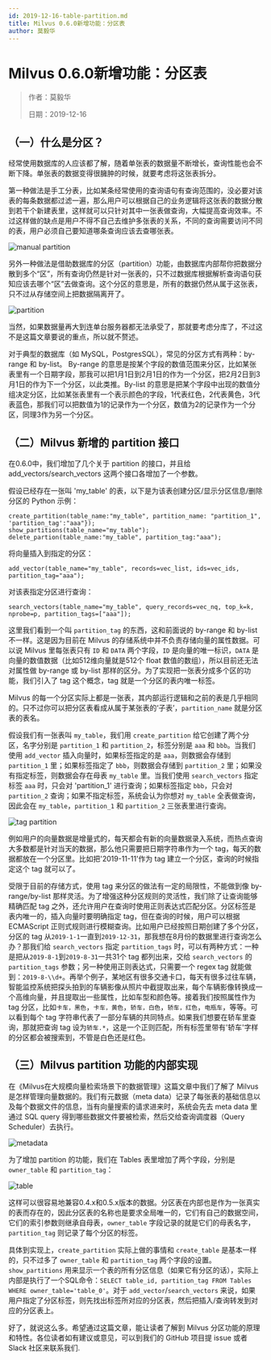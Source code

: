 ```yaml
---
id: 2019-12-16-table-partition.md
title: Milvus 0.6.0新增功能：分区表
author: 莫毅华
---
```


# Milvus 0.6.0新增功能：分区表

> 作者：莫毅华
>
> 日期：2019-12-16

## （一）什么是分区？

经常使用数据库的人应该都了解，随着单张表的数据量不断增长，查询性能也会不断下降。单张表的数据变得很臃肿的时候，就要考虑将这张表拆分。

第一种做法是手工分表，比如某条经常使用的查询语句有查询范围的，没必要对该表的每条数据都过滤一遍，那么用户可以根据自己的业务逻辑将这张表的数据分散到若干个新建表里，这样就可以只针对其中一张表做查询，大幅提高查询效率。不过这样做的缺点是用户不得不自己去维护多张表的关系，不同的查询需要访问不同的表，用户必须自己要知道哪条查询应该去查哪张表。

![manual partition](https://raw.githubusercontent.com/milvus-io/community/master/blog/assets/partition/manual_partition.png)

另外一种做法是借助数据库的分区（partition）功能，由数据库内部帮你把数据分散到多个“区”，所有查询仍然是针对一张表的，只不过数据库根据解析查询语句获知应该去哪个“区”去做查询。这个分区的意思是，所有的数据仍然从属于这张表，只不过从存储空间上把数据隔离开了。

![partition](https://raw.githubusercontent.com/milvus-io/community/master/blog/assets/partition/partition.png)

当然，如果数据量再大到连单台服务器都无法承受了，那就要考虑分库了，不过这不是这篇文章要说的重点，所以就不赘述。

对于典型的数据库（如 MySQL，PostgresSQL），常见的分区方式有两种：by-range 和 by-list。 By-range 的意思是按某个字段的数值范围来分区，比如某张表里有一个日期字段，那我可以把1月1日到2月1日的作为一个分区，把2月2日到3月1日的作为下一个分区，以此类推。By-list 的意思是把某个字段中出现的数值分组决定分区，比如某张表里有一个表示颜色的字段，1代表红色，2代表黄色，3代表蓝色，那我们可以把数值为1的记录作为一个分区，数值为2的记录作为一个分区，同理3作为另一个分区。

## （二）Milvus 新增的 partition 接口

在0.6.0中，我们增加了几个关于 partition 的接口，并且给 add_vectors/search_vectors 这两个接口各增加了一个参数。

假设已经存在一张叫 'my_table' 的表，以下是为该表创建分区/显示分区信息/删除分区的 Python 示例：

```
create_partition(table_name:"my_table", partition_name: "partition_1", 'partition_tag':"aaa"});
show_partitions(table_name="my_table");
delete_partion(table_name:"my_table", partition_tag:"aaa");
```

将向量插入到指定的分区：
```
add_vector(table_name="my_table", records=vec_list, ids=vec_ids, partition_tag="aaa");
```
对该表指定分区进行查询：
```
search_vectors(table_name="my_table", query_records=vec_nq, top_k=k, nprobe=p, partition_tags=["aaa"]);
```


这里我们看到一个叫 `partition_tag` 的东西，这和前面说的 by-range 和 by-list 不一样。这是因为目前在 Milvus 的存储系统中并不负责存储向量的属性数据。可以说 Milvus 里每张表只有 `ID` 和 `DATA` 两个字段，`ID` 是向量的唯一标识，`DATA` 是向量的数值数据（比如512维向量就是512个 float 数值的数组），所以目前还无法对属性做 by-range 或 by-list 那样的区分。为了实现把一张表分成多个区的功能，我们引入了 tag 这个概念，tag 就是一个分区的表内唯一标签。

Milvus 的每一个分区实际上都是一张表，其内部运行逻辑和之前的表是几乎相同的。只不过你可以把分区表看成从属于某张表的‘子表’，`partition_name` 就是分区表的表名。

假设我们有一张表叫 `my_table`，我们用 `create_partition` 给它创建了两个分区，名字分别是 `partition_1` 和 `partition_2`，标签分别是 `aaa` 和 `bbb`。当我们使用 `add_vector` 插入向量时，如果标签指定的是 `aaa`，则数据会存储到 `partition_1` 里；如果标签指定了 `bbb`，则数据会存储到 `partition_2` 里；如果没有指定标签，则数据会存在母表 `my_table` 里。当我们使用 `search_vectors` 指定标签 `aaa` 时，只会对 'partition_1' 进行查询；如果标签指定 `bbb`，只会对 `partition_2` 查询；如果不指定标签，系统会认为你想对 `my_table` 全表做查询，因此会在 `my_table`，`partition_1` 和 `partition_2` 三张表里进行查询。

![tag partition](https://raw.githubusercontent.com/milvus-io/community/master/blog/assets/partition/tag_partition.png)

例如用户的向量数据是增量式的，每天都会有新的向量数据录入系统，而热点查询大多数都是针对当天的数据，那么他只需要把日期字符串作为一个 tag，每天的数据都放在一个分区里。比如把'2019-11-11'作为 tag 建立一个分区，查询的时候指定这个 tag 就可以了。

受限于目前的存储方式，使用 tag 来分区的做法有一定的局限性，不能做到像 by-range/by-list 那样灵活。为了增强这种分区规则的灵活性，我们除了让查询能够精确匹配 tag 之外，还允许用户在查询时使用正则表达式匹配分区。分区标签是表内唯一的，插入向量时要明确指定 tag，但在查询的时候，用户可以根据 ECMAScript 正则式规则进行模糊查询。比如用户已经按照日期创建了多个分区，分区的 tag 从`2019-1-1`一直到`2019-12-31`，那我想在8月份的数据里进行查询怎么办？那我们给 `search_vectors` 指定 `partition_tags` 时，可以有两种方式：一种是把从`2019-8-1`到`2019-8-31`一共31个 tag 都列出来，交给 `search_vectors` 的 `partition_tags` 参数；另一种使用正则表达式，只需要一个 regex tag 就能做到：`2019-8-\\d+`。再举个例子，某地区有很多交通卡口，每天有很多过往车辆，智能监控系统把探头拍到的车辆影像从照片中截提取出来，每个车辆影像转换成一个高维向量，并且提取出一些属性，比如车型和颜色等。接着我们按照属性作为 tag 分区，比如`卡车，黑色`，`卡车，黄色`，`轿车，白色`，`轿车，红色`，`电瓶车`，等等。可以看到每个 tag 字符串代表了一部分车辆的共同特点。如果我们想要在轿车里查询，那就把查询 tag 设为`轿车.*`，这是一个正则匹配，所有标签里带有'轿车'字样的分区都会被搜索到，不管是白色还是红色。

## （三）Milvus partition 功能的内部实现

在《Milvus在大规模向量检索场景下的数据管理》这篇文章中我们了解了 Milvus 是怎样管理向量数据的。我们有元数据（meta data）记录了每张表的基础信息以及每个数据文件的信息，当有向量搜索的请求进来时，系统会先去 meta data 里通过 SQL query 得到哪些数据文件要被检索，然后交给查询调度器（Query Scheduler）去执行。

![metadata](https://raw.githubusercontent.com/milvus-io/community/master/blog/assets/partition/metadata.png)

为了增加 partition 的功能，我们在 Tables 表里增加了两个字段，分别是 `owner_table` 和 `partition_tag`：

![table](https://raw.githubusercontent.com/milvus-io/community/master/blog/assets/partition/table.png)

这样可以很容易地兼容0.4.x和0.5.x版本的数据。分区表在内部也是作为一张真实的表而存在的，因此分区表的名称也是要求全局唯一的，它们有自己的数据空间，它们的索引参数则继承自母表，`owner_table` 字段记录的就是它们的母表名字，`partition_tag` 则记录了每个分区的标签。

具体到实现上，`create_partition` 实际上做的事情和 `create_table` 是基本一样的，只不过多了 `owner_table` 和 `partition_tag` 两个字段的设置。`show_partitions` 用来显示一个表的所有分区信息（如果它有分区的话），实际上内部是执行了一个SQL命令：`SELECT table_id, partition_tag FROM Tables WHERE owner_table='table_0'`。对于 `add_vector`/`search_vectors` 来说，如果用户指定了分区标签，则先找出标签所对应的分区表，然后把插入/查询转发到对应的分区表上。



好了，就说这么多。希望通过这篇文章，能让读者了解到 Milvus 分区功能的原理和特性。各位读者如有建议或意见，可以到我们的 GitHub 项目提 issue 或者 Slack 社区来联系我们.


